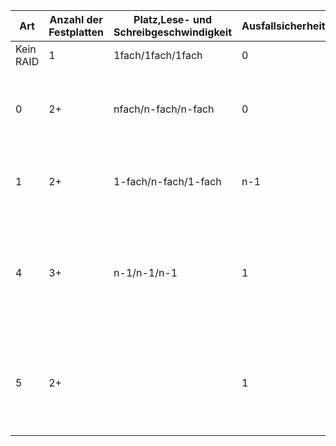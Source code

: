 | Art | Anzahl der Festplatten | Platz,Lese- und Schreibgeschwindigkeit | Ausfallsicherheit | Beschreibung |
| ---- | ---- | ---- | ---- | ---- |
| Kein RAID | 1 | 1fach/1fach/1fach | 0 | Normales speichern |
| 0 | 2+ | nfach/n-fach/n-fach | 0 | 2+ Festplatten speichern die Daten abwechselnd. Keine Parität |
| 1 | 2+ | 1-fach/n-fach/1-fach | n-1 | n-1 Festplatten enthalten Kopien der Hauptplatte |
| 4 | 3+ | n-1/n-1/n-1 | 1 | 2 Festplatten im RAID 0 werden auf einer dritten Festplatte abgebildet mit einem XOR (Stripping mit Parität) |
| 5 | 2+ |  | 1 | Stripping mit verteilter Parität. Platten erhalten abwechselnd einen Paritätssektor |
